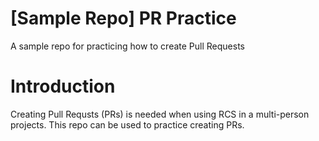 # [Sample Repo] PR Practice
A sample repo for practicing how to create Pull Requests


# Introduction
Creating Pull Requsts (PRs) is needed when using RCS in a multi-person projects.
This repo can be used to practice creating PRs.
